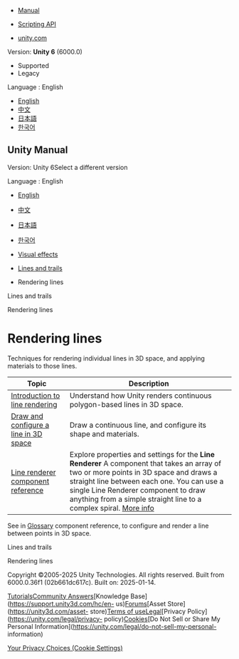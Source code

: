 [](https://docs.unity3d.com)

  * [Manual](../Manual/index.html)
  * [Scripting API](../ScriptReference/index.html)

  * [unity.com](https://unity.com/)

Version: **Unity 6** (6000.0)

  * Supported
  * Legacy

Language : English

  * [English](/Manual/rendering-lines.html)
  * [中文](/cn/current/Manual/rendering-lines.html)
  * [日本語](/ja/current/Manual/rendering-lines.html)
  * [한국어](/kr/current/Manual/rendering-lines.html)

[](https://docs.unity3d.com)

## Unity Manual

Version: Unity 6Select a different version

Language : English

  * [English](/Manual/rendering-lines.html)
  * [中文](/cn/current/Manual/rendering-lines.html)
  * [日本語](/ja/current/Manual/rendering-lines.html)
  * [한국어](/kr/current/Manual/rendering-lines.html)

  * [Visual effects](visual-effects.html)
  * [Lines and trails](visual-effects-lines-trails-billboards.html)
  * Rendering lines

[](visual-effects-lines-trails-billboards.html)

Lines and trails

[](line-rendering-introduction.html)

Rendering lines

# Rendering lines

Techniques for rendering individual lines in 3D space, and applying materials
to those lines.

**Topic** | **Description**  
---|---  
[Introduction to line rendering](line-rendering-introduction.html) | Understand how Unity renders continuous polygon-based lines in 3D space.  
[Draw and configure a line in 3D space](draw-configure-line-3d-space.html) | Draw a continuous line, and configure its shape and materials.  
[Line renderer component reference](class-LineRenderer.html) | Explore properties and settings for the **Line Renderer** A component that takes an array of two or more points in 3D space and draws a straight line between each one. You can use a single Line Renderer component to draw anything from a simple straight line to a complex spiral. [More info](class-LineRenderer.html)  
See in [Glossary](Glossary.html#LineRenderer) component reference, to
configure and render a line between points in 3D space.  
  
[](visual-effects-lines-trails-billboards.html)

Lines and trails

[](line-rendering-introduction.html)

Rendering lines

Copyright ©2005-2025 Unity Technologies. All rights reserved. Built from
6000.0.36f1 (02b661dc617c). Built on: 2025-01-14.

[Tutorials](https://learn.unity.com/)[Community
Answers](https://answers.unity3d.com)[Knowledge
Base](https://support.unity3d.com/hc/en-
us)[Forums](https://forum.unity3d.com)[Asset Store](https://unity3d.com/asset-
store)[Terms of
use](https://docs.unity3d.com/Manual/TermsOfUse.html)[Legal](https://unity.com/legal)[Privacy
Policy](https://unity.com/legal/privacy-
policy)[Cookies](https://unity.com/legal/cookie-policy)[Do Not Sell or Share
My Personal Information](https://unity.com/legal/do-not-sell-my-personal-
information)

[Your Privacy Choices (Cookie Settings)](javascript:void\(0\);)

